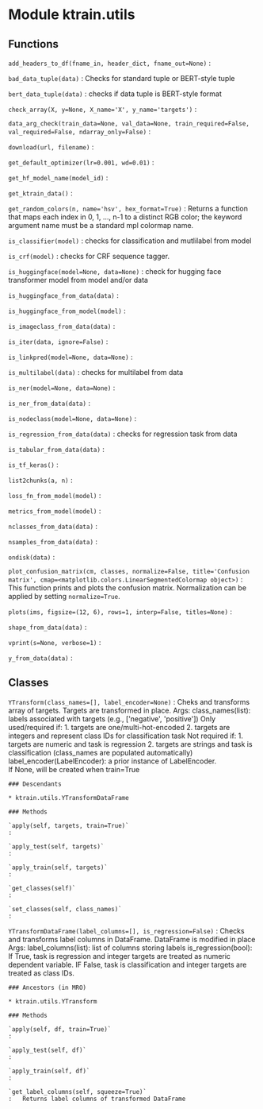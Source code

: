Module ktrain.utils
===================

Functions
---------

    
`add_headers_to_df(fname_in, header_dict, fname_out=None)`
:   

    
`bad_data_tuple(data)`
:   Checks for standard tuple or BERT-style tuple

    
`bert_data_tuple(data)`
:   checks if data tuple is BERT-style format

    
`check_array(X, y=None, X_name='X', y_name='targets')`
:   

    
`data_arg_check(train_data=None, val_data=None, train_required=False, val_required=False, ndarray_only=False)`
:   

    
`download(url, filename)`
:   

    
`get_default_optimizer(lr=0.001, wd=0.01)`
:   

    
`get_hf_model_name(model_id)`
:   

    
`get_ktrain_data()`
:   

    
`get_random_colors(n, name='hsv', hex_format=True)`
:   Returns a function that maps each index in 0, 1, ..., n-1 to a distinct
    RGB color; the keyword argument name must be a standard mpl colormap name.

    
`is_classifier(model)`
:   checks for classification and mutlilabel from model

    
`is_crf(model)`
:   checks for CRF sequence tagger.

    
`is_huggingface(model=None, data=None)`
:   check for hugging face transformer model
    from  model and/or data

    
`is_huggingface_from_data(data)`
:   

    
`is_huggingface_from_model(model)`
:   

    
`is_imageclass_from_data(data)`
:   

    
`is_iter(data, ignore=False)`
:   

    
`is_linkpred(model=None, data=None)`
:   

    
`is_multilabel(data)`
:   checks for multilabel from data

    
`is_ner(model=None, data=None)`
:   

    
`is_ner_from_data(data)`
:   

    
`is_nodeclass(model=None, data=None)`
:   

    
`is_regression_from_data(data)`
:   checks for regression task from data

    
`is_tabular_from_data(data)`
:   

    
`is_tf_keras()`
:   

    
`list2chunks(a, n)`
:   

    
`loss_fn_from_model(model)`
:   

    
`metrics_from_model(model)`
:   

    
`nclasses_from_data(data)`
:   

    
`nsamples_from_data(data)`
:   

    
`ondisk(data)`
:   

    
`plot_confusion_matrix(cm, classes, normalize=False, title='Confusion matrix', cmap=<matplotlib.colors.LinearSegmentedColormap object>)`
:   This function prints and plots the confusion matrix.
    Normalization can be applied by setting `normalize=True`.

    
`plots(ims, figsize=(12, 6), rows=1, interp=False, titles=None)`
:   

    
`shape_from_data(data)`
:   

    
`vprint(s=None, verbose=1)`
:   

    
`y_from_data(data)`
:   

Classes
-------

`YTransform(class_names=[], label_encoder=None)`
:   Cheks and transforms array of targets. Targets are transformed in place.
    Args:
      class_names(list):  labels associated with targets (e.g., ['negative', 'positive'])
                     Only used/required if:
                     1. targets are one/multi-hot-encoded
                     2. targets are integers and represent class IDs for classification task
                     Not required if:
                     1. targets are numeric and task is regression
                     2. targets are strings and task is classification (class_names are populated automatically)
      label_encoder(LabelEncoder): a prior instance of LabelEncoder.  
                                   If None, will be created when train=True

    ### Descendants

    * ktrain.utils.YTransformDataFrame

    ### Methods

    `apply(self, targets, train=True)`
    :

    `apply_test(self, targets)`
    :

    `apply_train(self, targets)`
    :

    `get_classes(self)`
    :

    `set_classes(self, class_names)`
    :

`YTransformDataFrame(label_columns=[], is_regression=False)`
:   Checks and transforms label columns in DataFrame. DataFrame is modified in place
    Args:
      label_columns(list): list of columns storing labels 
      is_regression(bool): If True, task is regression and integer targets are treated as numeric dependent variable.
                           IF False, task is classification and integer targets are treated as class IDs.

    ### Ancestors (in MRO)

    * ktrain.utils.YTransform

    ### Methods

    `apply(self, df, train=True)`
    :

    `apply_test(self, df)`
    :

    `apply_train(self, df)`
    :

    `get_label_columns(self, squeeze=True)`
    :   Returns label columns of transformed DataFrame